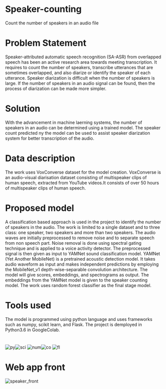 # Speaker-counting
Count the number of speakers in an audio file

# Problem Statement
Speaker-attributed automatic speech recognition (SA-ASR) from overlapped speech has been an active research area towards meeting transcription. It requires to count the number of speakers, transcribe utterances that are sometimes overlapped, and also diarize or identify the speaker of each utterance. Speaker diarization is difficult when the number of speakers is large. If the number of speakers in an audio signal can be found, then the process of diarization can be made more simpler. 

# Solution
With the advancement in machine laerning systems, the number of speakers in an audio can be determined using a trained model. The speaker count predicted ny the model can be used to assist speaker diarization system for better transcription of the audio.

# Data description
The work uses VoxConverse dataset for the model creation. VoxConverse is an audio-visual diarisation dataset consisting of multispeaker clips of human speech, extracted from YouTube videos.It consists of over 50 hours of multispeaker clips of human speech. 

# Proposed model
A classification based approach is used in the project to identify the number of speakers in the audio. The work is limited to a single dataset and to three class: one speaker, two speakers and more than two speakers. 
The audio waves are initially preprocessed to remove noise and to separate speech from non speech part. Noise removal is done using spectral gating technique and is applied to a voice activity detector. The preprocessed signal is then given as input to YAMNet sound classification model. YAMNet (Yet Another MobileNet) is a pretrained acoustic detection model. 
It takes audio waveform as input and makes independent predictions by employing the MobileNet_v1 depth-wise-separable convolution architecture. The model will give scores, embeddings, and spectrograms as output. The embeddings from the YAMNet model is given to the speaker counting model. The work uses random forest classifier as the final stage model.  

# Tools used
The model is programmed using python language and uses frameworks such as numpy, scikit learn, and Flask. The project is demployed in Python3.6 in GoogleColab.
#

![py](https://user-images.githubusercontent.com/91037105/140272724-9d93e98c-bb90-4d1c-83bf-f35565870575.jpeg)![sci](https://user-images.githubusercontent.com/91037105/140272733-8011f134-628a-462f-9c9f-cd78d23161f2.png)
![num](https://user-images.githubusercontent.com/91037105/140272744-4b06e8ae-95a3-4244-9735-1980d4e7444d.png)![co](https://user-images.githubusercontent.com/91037105/140272756-9120aebb-4bff-4f13-b9c1-c3756b066e58.png)
![fl](https://user-images.githubusercontent.com/91037105/140272709-b45272a8-ce89-4903-8ca7-390c76ab4dab.png)

# Web app front
![speaker_front](https://user-images.githubusercontent.com/91037105/140272373-6a02c457-6f76-4e90-9ca8-05bb1cd65d33.png)
